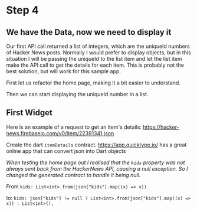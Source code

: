 # Step 4
## We have the Data, now we need to display it

Our first API call returned a list of integers, which are the uniqueId numbers of Hacker News posts. Normally I would prefer to display objects, but in this situation I will be passing the uniqueId to the list item and let the list item make the API call to get the details for each item. This is probably not the best solution, but will work for this sample app.

First let us refactor the home page, making it a bit easier to understand.

Then we can start displaying the uniqueId number in a list.

## First Widget

Here is an example of a request to get an item's details: https://hacker-news.firebaseio.com/v0/item/22391341.json

Create the dart `itemDetails` contract. https://app.quicktype.io/ has a great online app that can convert json into Dart objects

_When testing the home page out I realised that the `kids` property was not always sent back from the HackerNews API, causing a null exception. So I changed the generated contract to handle it being null._

From `kids: List<int>.from(json["kids"].map((x) => x))`

to: `kids: json["kids"] != null ? List<int>.from(json["kids"].map((x) => x)) : List<int>(),`
